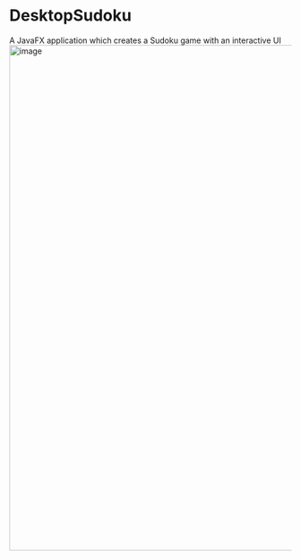 # DesktopSudoku
A JavaFX application which creates a Sudoku game with an interactive UI
<img width="904" alt="image" src="https://github.com/nsider4/DesktopSudoku/assets/115684594/84db7f9d-1eab-4fde-a7ef-0dc88da47e5e">
